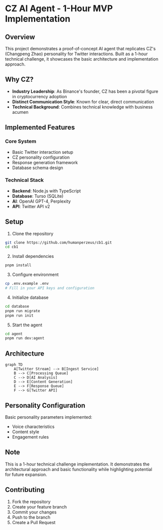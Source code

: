 # CZ AI Agent - 1-Hour MVP Implementation

## Overview
This project demonstrates a proof-of-concept AI agent that replicates CZ's (Changpeng Zhao) personality for Twitter interactions. Built as a 1-hour technical challenge, it showcases the basic architecture and implementation approach.

## Why CZ?
- **Industry Leadership**: As Binance's founder, CZ has been a pivotal figure in cryptocurrency adoption
- **Distinct Communication Style**: Known for clear, direct communication
- **Technical Background**: Combines technical knowledge with business acumen

## Implemented Features

### Core System
- Basic Twitter interaction setup
- CZ personality configuration
- Response generation framework
- Database schema design

### Technical Stack
- **Backend**: Node.js with TypeScript
- **Database**: Turso (SQLite)
- **AI**: OpenAI GPT-4, Perplexity
- **API**: Twitter API v2

## Setup

1. Clone the repository
```bash
git clone https://github.com/humanperzeus/cb1.git
cd cb1
```

2. Install dependencies
```bash
pnpm install
```

3. Configure environment
```bash
cp .env.example .env
# Fill in your API keys and configuration
```

4. Initialize database
```bash
cd database
pnpm run migrate
pnpm run init
```

5. Start the agent
```bash
cd agent
pnpm run dev:agent
```

## Architecture

```mermaid
graph TD
    A[Twitter Stream] --> B[Ingest Service]
    B --> C[Processing Queue]
    C --> D[AI Analysis]
    D --> E[Content Generation]
    E --> F[Response Queue]
    F --> G[Twitter API]
```

## Personality Configuration
Basic personality parameters implemented:
- Voice characteristics
- Content style
- Engagement rules

## Note
This is a 1-hour technical challenge implementation. It demonstrates the architectural approach and basic functionality while highlighting potential for future expansion.

## Contributing
1. Fork the repository
2. Create your feature branch
3. Commit your changes
4. Push to the branch
5. Create a Pull Request 